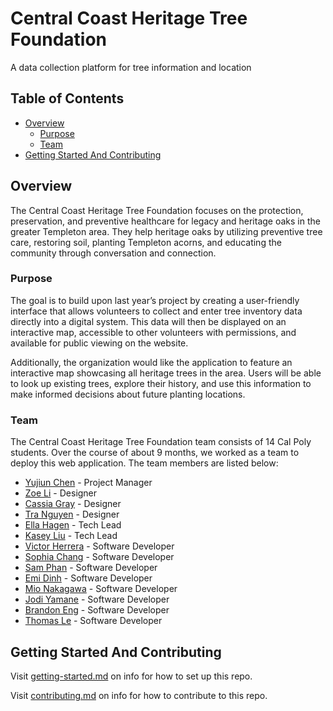 # Central Coast Heritage Tree Foundation

A data collection platform for tree information and location

## Table of Contents

- [Overview](#overview)
  - [Purpose](#purpose)
  - [Team](#team)
- [Getting Started And Contributing](#getting-started-and-contributing)

## Overview
The Central Coast Heritage Tree Foundation focuses on the protection, preservation, and preventive healthcare for legacy and heritage oaks in the greater Templeton area. They help heritage oaks by utilizing preventive tree care, restoring soil, planting Templeton acorns, and educating the community through conversation and connection.

### Purpose

The goal is to build upon last year’s project by creating a user-friendly interface that allows volunteers to collect and enter tree inventory data directly into a digital system. This data will then be displayed on an interactive map, accessible to other volunteers with permissions, and available for public viewing on the website.

Additionally, the organization would like the application to feature an interactive map showcasing all heritage trees in the area. Users will be able to look up existing trees, explore their history, and use this information to make informed decisions about future planting locations.

### Team

The Central Coast Heritage Tree Foundation team consists of 14 Cal Poly students. Over the course of about 9 months, we worked as a team to deploy this web application. The team members are listed below:

- [Yujiun Chen](https://www.linkedin.com/) - Project Manager
- [Zoe Li](https://www.linkedin.com/) - Designer
- [Cassia Gray](https://www.linkedin.com/) - Designer
- [Tra Nguyen](https://www.linkedin.com/) - Designer
- [Ella Hagen](https://www.linkedin.com/) - Tech Lead
- [Kasey Liu]([https://www.linkedin.com/](https://www.linkedin.com/in/kasey-liu/)) - Tech Lead
- [Victor Herrera](https://www.linkedin.com/) - Software Developer
- [Sophia Chang](https://www.linkedin.com/) - Software Developer
- [Sam Phan](https://www.linkedin.com/) - Software Developer
- [Emi Dinh](https://www.linkedin.com/) - Software Developer
- [Mio Nakagawa](https://www.linkedin.com/) - Software Developer
- [Jodi Yamane](https://www.linkedin.com/) - Software Developer
- [Brandon Eng](https://www.linkedin.com/) - Software Developer
- [Thomas Le](https://www.linkedin.com/) - Software Developer


## Getting Started And Contributing

Visit [getting-started.md](docs/getting-started.md) on info for how to set up this repo.

Visit [contributing.md](docs/contributing.md) on info for how to contribute to this repo.
